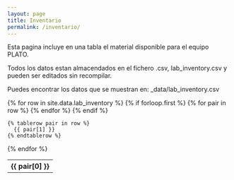 ```yaml
---
layout: page
title: Inventario
permalink: /inventario/
---
```


Esta pagina incluye en una tabla el material disponible para el equipo PLATO.

Todos los datos estan almacendados en el fichero .csv, lab_inventory.csv y pueden ser editados sin recompilar.

Puedes encontrar los datos que se muestran en:
_data/lab_inventory.csv

<table>
  {% for row in site.data.lab_inventory %}
    {% if forloop.first %}
    <tr>
      {% for pair in row %}
        <th>{{ pair[0] }}</th>
      {% endfor %}
    </tr>
    {% endif %}

    {% tablerow pair in row %}
      {{ pair[1] }}
    {% endtablerow %}
  {% endfor %}
</table>


[jekyll-organization]: https://github.com/jekyll
